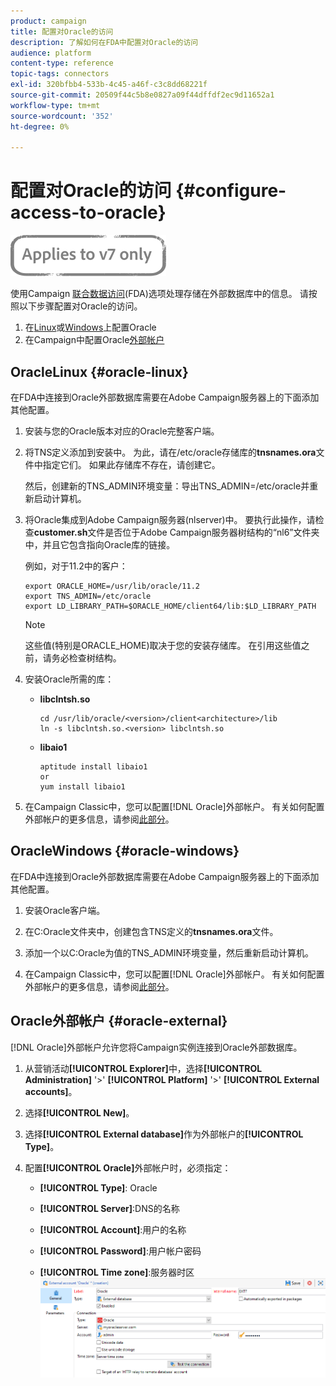 ```yaml
---
product: campaign
title: 配置对Oracle的访问
description: 了解如何在FDA中配置对Oracle的访问
audience: platform
content-type: reference
topic-tags: connectors
exl-id: 320bfbb4-533b-4c45-a46f-c3c8dd68221f
source-git-commit: 20509f44c5b8e0827a09f44dffdf2ec9d11652a1
workflow-type: tm+mt
source-wordcount: '352'
ht-degree: 0%

---
```


# 配置对Oracle的访问 {#configure-access-to-oracle}

![](../../assets/v7-only.svg)

使用Campaign [联合数据访问](../../installation/using/about-fda.md)(FDA)选项处理存储在外部数据库中的信息。 请按照以下步骤配置对Oracle的访问。

1. 在[Linux](#oracle-linux)或[Windows](#azure-windows)上配置Oracle
1. 在Campaign中配置Oracle[外部帐户](#oracle-external)

## OracleLinux {#oracle-linux}

在FDA中连接到Oracle外部数据库需要在Adobe Campaign服务器上的下面添加其他配置。

1. 安装与您的Oracle版本对应的Oracle完整客户端。
1. 将TNS定义添加到安装中。 为此，请在/etc/oracle存储库的&#x200B;**tnsnames.ora**&#x200B;文件中指定它们。 如果此存储库不存在，请创建它。

   然后，创建新的TNS_ADMIN环境变量：导出TNS_ADMIN=/etc/oracle并重新启动计算机。

1. 将Oracle集成到Adobe Campaign服务器(nlserver)中。 要执行此操作，请检查&#x200B;**customer.sh**&#x200B;文件是否位于Adobe Campaign服务器树结构的“nl6”文件夹中，并且它包含指向Oracle库的链接。

   例如，对于11.2中的客户：

   ```
   export ORACLE_HOME=/usr/lib/oracle/11.2
   export TNS_ADMIN=/etc/oracle
   export LD_LIBRARY_PATH=$ORACLE_HOME/client64/lib:$LD_LIBRARY_PATH
   ```

   >[!NOTE]
   >
   >这些值(特别是ORACLE_HOME)取决于您的安装存储库。 在引用这些值之前，请务必检查树结构。

1. 安装Oracle所需的库：

   * **libclntsh.so**

      ```
      cd /usr/lib/oracle/<version>/client<architecture>/lib
      ln -s libclntsh.so.<version> libclntsh.so
      ```

   * **libaio1**

      ```
      aptitude install libaio1
      or
      yum install libaio1
      ```

1. 在Campaign Classic中，您可以配置[!DNL Oracle]外部帐户。 有关如何配置外部帐户的更多信息，请参阅[此部分](#oracle-external)。

## OracleWindows {#oracle-windows}

在FDA中连接到Oracle外部数据库需要在Adobe Campaign服务器上的下面添加其他配置。

1. 安装Oracle客户端。

1. 在C:Oracle文件夹中，创建包含TNS定义的&#x200B;**tnsnames.ora**&#x200B;文件。

1. 添加一个以C:Oracle为值的TNS_ADMIN环境变量，然后重新启动计算机。

1. 在Campaign Classic中，您可以配置[!DNL Oracle]外部帐户。 有关如何配置外部帐户的更多信息，请参阅[此部分](#oracle-external)。

## Oracle外部帐户 {#oracle-external}

[!DNL Oracle]外部帐户允许您将Campaign实例连接到Oracle外部数据库。

1. 从营销活动&#x200B;**[!UICONTROL Explorer]**&#x200B;中，选择&#x200B;**[!UICONTROL Administration]** &#39;>&#39; **[!UICONTROL Platform]** &#39;>&#39; **[!UICONTROL External accounts]**。

1. 选择&#x200B;**[!UICONTROL New]**。

1. 选择&#x200B;**[!UICONTROL External database]**&#x200B;作为外部帐户的&#x200B;**[!UICONTROL Type]**。

1. 配置&#x200B;**[!UICONTROL Oracle]**&#x200B;外部帐户时，必须指定：

   * **[!UICONTROL Type]**: Oracle

   * **[!UICONTROL Server]**:DNS的名称

   * **[!UICONTROL Account]**:用户的名称

   * **[!UICONTROL Password]**:用户帐户密码

   * **[!UICONTROL Time zone]**:服务器时区
   ![](assets/oracle_config.png)
